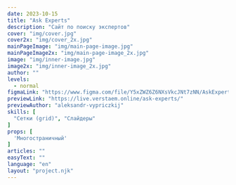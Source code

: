 ```yaml
---
date: 2023-10-15
title: "Ask Experts"
description: "Сайт по поиску экспертов"
cover: "img/cover.jpg"
cover2x: "img/cover_2x.jpg"
mainPageImage: "img/main-page-image.jpg"
mainPageImage2x: "img/main-page-image_2x.jpg"
image: "img/inner-image.jpg"
image2x: "img/inner-image_2x.jpg"
author: ""
levels:
  - normal
figmaLink: "https://www.figma.com/file/Y5xZWZ6Z6NXsVkcJNt7zNN/AskExperts?type=design&node-id=1%3A5&mode=design&t=BnwSmSCR0rmZ2iJF-1"
previewLink: "https://live.verstaem.online/ask-experts/"
previewAuthor: "aleksandr-vypriczkij"
skills: [
  "Сетки (grid)", "Слайдеры"
]
props: [
  'Многостраничный'
]
articles: ""
easyText: ""
language: "en"
layout: "project.njk"
---
```

